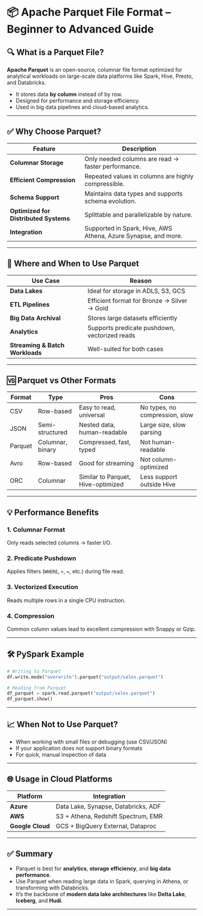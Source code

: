 
# 📦 Apache Parquet File Format – Beginner to Advanced Guide

## 🔍 What is a Parquet File?

**Apache Parquet** is an open-source, columnar file format optimized for analytical workloads on large-scale data platforms like Spark, Hive, Presto, and Databricks.

- It stores data **by column** instead of by row.
- Designed for performance and storage efficiency.
- Used in big data pipelines and cloud-based analytics.

---

## ✅ Why Choose Parquet?

| Feature | Description |
|--------|-------------|
| **Columnar Storage** | Only needed columns are read → faster performance. |
| **Efficient Compression** | Repeated values in columns are highly compressible. |
| **Schema Support** | Maintains data types and supports schema evolution. |
| **Optimized for Distributed Systems** | Splittable and parallelizable by nature. |
| **Integration** | Supported in Spark, Hive, AWS Athena, Azure Synapse, and more. |

---

## 🔧 Where and When to Use Parquet

| Use Case | Reason |
|----------|--------|
| **Data Lakes** | Ideal for storage in ADLS, S3, GCS |
| **ETL Pipelines** | Efficient format for Bronze → Silver → Gold |
| **Big Data Archival** | Stores large datasets efficiently |
| **Analytics** | Supports predicate pushdown, vectorized reads |
| **Streaming & Batch Workloads** | Well-suited for both cases |

---

## 🆚 Parquet vs Other Formats

| Format | Type | Pros | Cons |
|--------|------|------|------|
| CSV | Row-based | Easy to read, universal | No types, no compression, slow |
| JSON | Semi-structured | Nested data, human-readable | Large size, slow parsing |
| Parquet | Columnar, binary | Compressed, fast, typed | Not human-readable |
| Avro | Row-based | Good for streaming | Not column-optimized |
| ORC | Columnar | Similar to Parquet, Hive-optimized | Less support outside Hive |

---

## 💡 Performance Benefits

### 1. **Columnar Format**
Only reads selected columns → faster I/O.

### 2. **Predicate Pushdown**
Applies filters (`WHERE`, `>`, `=`, etc.) during file read.

### 3. **Vectorized Execution**
Reads multiple rows in a single CPU instruction.

### 4. **Compression**
Common column values lead to excellent compression with Snappy or Gzip.

---

## 🛠 PySpark Example

```python
# Writing to Parquet
df.write.mode("overwrite").parquet("output/sales.parquet")

# Reading from Parquet
df_parquet = spark.read.parquet("output/sales.parquet")
df_parquet.show()
```

---

## 📈 When Not to Use Parquet?

- When working with small files or debugging (use CSV/JSON)
- If your application does not support binary formats
- For quick, manual inspection of data

---

## 🌐 Usage in Cloud Platforms

| Platform | Integration |
|----------|-------------|
| **Azure** | Data Lake, Synapse, Databricks, ADF |
| **AWS** | S3 + Athena, Redshift Spectrum, EMR |
| **Google Cloud** | GCS + BigQuery External, Dataproc |

---

## ✅ Summary

- Parquet is best for **analytics**, **storage efficiency**, and **big data performance**.
- Use Parquet when reading large data in Spark, querying in Athena, or transforming with Databricks.
- It’s the backbone of **modern data lake architectures** like **Delta Lake**, **Iceberg**, and **Hudi**.

---
